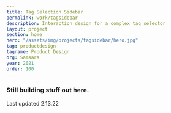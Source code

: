 ```yaml
---
title: Tag Selection Sidebar
permalink: work/tagsidebar
description: Interaction design for a complex tag selector
layout: project
section: home
hero: "/assets/img/projects/tagsidebar/hero.jpg"
tag: productdesign
tagname: Product Design
org: Samsara
year: 2021
order: 100
---
```


### Still building stuff out here.

Last updated 2.13.22
